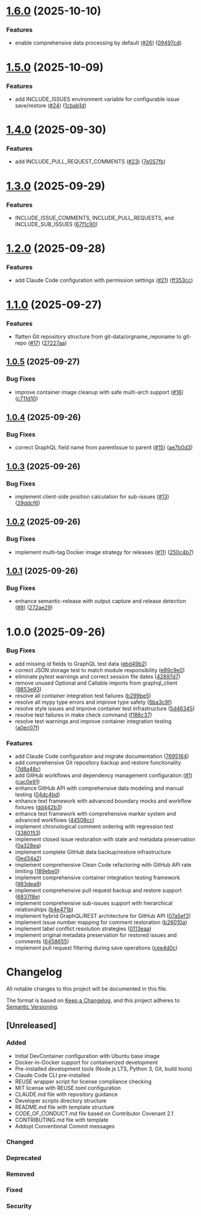 # [1.6.0](https://github.com/StoneyJackson/github-data/compare/v1.5.0...v1.6.0) (2025-10-10)


### Features

* enable comprehensive data processing by default ([#26](https://github.com/StoneyJackson/github-data/issues/26)) ([09497cd](https://github.com/StoneyJackson/github-data/commit/09497cdefcc6474a6c91e7f5b9f080d21e0efbb3))

# [1.5.0](https://github.com/StoneyJackson/github-data/compare/v1.4.0...v1.5.0) (2025-10-09)


### Features

* add INCLUDE_ISSUES environment variable for configurable issue save/restore ([#24](https://github.com/StoneyJackson/github-data/issues/24)) ([1cbab1d](https://github.com/StoneyJackson/github-data/commit/1cbab1dc5bc369db12138890f2122b9265a02540))

# [1.4.0](https://github.com/StoneyJackson/github-data/compare/v1.3.0...v1.4.0) (2025-09-30)


### Features

* add INCLUDE_PULL_REQUEST_COMMENTS ([#23](https://github.com/StoneyJackson/github-data/issues/23)) ([7e057fb](https://github.com/StoneyJackson/github-data/commit/7e057fba8e322b7a268a0c9ccfb9c50bea2a9314))

# [1.3.0](https://github.com/StoneyJackson/github-data/compare/v1.2.0...v1.3.0) (2025-09-29)


### Features

* INCLUDE_ISSUE_COMMENTS, INCLUDE_PULL_REQUESTS, and INCLUDE_SUB_ISSUES ([67f1c90](https://github.com/StoneyJackson/github-data/commit/67f1c90711c03066d432e8da82c6a71af6eb369c))

# [1.2.0](https://github.com/StoneyJackson/github-data/compare/v1.1.0...v1.2.0) (2025-09-28)


### Features

* add Claude Code configuration with permission settings ([#21](https://github.com/StoneyJackson/github-data/issues/21)) ([ff353cc](https://github.com/StoneyJackson/github-data/commit/ff353ccafe73f531e2e33f5408dd4707e6ce8334))

# [1.1.0](https://github.com/StoneyJackson/github-data/compare/v1.0.5...v1.1.0) (2025-09-27)


### Features

* flatten Git repository structure from git-data/orgname_reponame to git-repo ([#17](https://github.com/StoneyJackson/github-data/issues/17)) ([27227aa](https://github.com/StoneyJackson/github-data/commit/27227aa19f8b127016dcb63815b143ac8ea3e12f))

## [1.0.5](https://github.com/StoneyJackson/github-data/compare/v1.0.4...v1.0.5) (2025-09-27)


### Bug Fixes

* improve container image cleanup with safe multi-arch support ([#16](https://github.com/StoneyJackson/github-data/issues/16)) ([c711d10](https://github.com/StoneyJackson/github-data/commit/c711d104515a273084db6ded78b053ac17bfbfda))

## [1.0.4](https://github.com/StoneyJackson/github-data/compare/v1.0.3...v1.0.4) (2025-09-26)


### Bug Fixes

* correct GraphQL field name from parentIssue to parent ([#15](https://github.com/StoneyJackson/github-data/issues/15)) ([ae7b0d3](https://github.com/StoneyJackson/github-data/commit/ae7b0d376ecc099bd06ef6e1b5f7e4bc07bf3184))

## [1.0.3](https://github.com/StoneyJackson/github-data/compare/v1.0.2...v1.0.3) (2025-09-26)


### Bug Fixes

* implement client-side position calculation for sub-issues ([#13](https://github.com/StoneyJackson/github-data/issues/13)) ([29ddcf6](https://github.com/StoneyJackson/github-data/commit/29ddcf60bdf64c6ecd18b6ea8e5b190f3110384a))

## [1.0.2](https://github.com/StoneyJackson/github-data/compare/v1.0.1...v1.0.2) (2025-09-26)


### Bug Fixes

* implement multi-tag Docker image strategy for releases ([#11](https://github.com/StoneyJackson/github-data/issues/11)) ([250c4b7](https://github.com/StoneyJackson/github-data/commit/250c4b785eee0d45445630b32d70f0a9f8258522))

## [1.0.1](https://github.com/StoneyJackson/github-data/compare/v1.0.0...v1.0.1) (2025-09-26)


### Bug Fixes

* enhance semantic-release with output capture and release detection ([#8](https://github.com/StoneyJackson/github-data/issues/8)) ([272ae29](https://github.com/StoneyJackson/github-data/commit/272ae29fae768a0a07ee47dbd0c9d82d56614d43))

# 1.0.0 (2025-09-26)


### Bug Fixes

* add missing id fields to GraphQL test data ([ebd49b2](https://github.com/StoneyJackson/github-data/commit/ebd49b24a81abdd03c5cf3ce6f32e3e1e8be3802))
* correct JSON storage test to match module responsibility ([e89c9e0](https://github.com/StoneyJackson/github-data/commit/e89c9e0f2e5d7f34f79bc4d78879d22ee77104f1))
* eliminate pytest warnings and correct session file dates ([42897d7](https://github.com/StoneyJackson/github-data/commit/42897d78582e014799c25b842926d197de2390af))
* remove unused Optional and Callable imports from graphql_client ([9853e93](https://github.com/StoneyJackson/github-data/commit/9853e9376662026f80a6f18543e7dd318be18efd))
* resolve all container integration test failures ([b299be5](https://github.com/StoneyJackson/github-data/commit/b299be52d0dc26a8187f1b518a004f9409477741))
* resolve all mypy type errors and improve type safety ([6ba3c9f](https://github.com/StoneyJackson/github-data/commit/6ba3c9f724e9b8b75ed8bc10277afc84708cdb96))
* resolve style issues and improve container test infrastructure ([5d46345](https://github.com/StoneyJackson/github-data/commit/5d46345254a2dc3175436d92dc23094bcbe6454e))
* resolve test failures in make check command ([f186c37](https://github.com/StoneyJackson/github-data/commit/f186c3798c965377cca9e7310bebcd6ace15c213))
* resolve test warnings and improve container integration testing ([a0ec07f](https://github.com/StoneyJackson/github-data/commit/a0ec07fe952596cd3de178e0eb4aee15f351db33))


### Features

* add Claude Code configuration and migrate documentation ([7695164](https://github.com/StoneyJackson/github-data/commit/7695164dede2378856e4682228e025a8102a24aa))
* add comprehensive Git repository backup and restore functionality ([7d8a48c](https://github.com/StoneyJackson/github-data/commit/7d8a48c60fd139835c14568cddc5f5c4a4347bd5))
* add GitHub workflows and dependency management configuration ([#1](https://github.com/StoneyJackson/github-data/issues/1)) ([cac0e91](https://github.com/StoneyJackson/github-data/commit/cac0e912cb21d05a9274933f0bcef37b509ce38c))
* enhance GitHub API with comprehensive data modeling and manual testing ([04dc4bd](https://github.com/StoneyJackson/github-data/commit/04dc4bd5be3bb7846f10b3595d18e424120b7842))
* enhance test framework with advanced boundary mocks and workflow fixtures ([dd442b3](https://github.com/StoneyJackson/github-data/commit/dd442b30b3ba05dd56db943ed6b432b73ccaa60b))
* enhance test framework with comprehensive marker system and advanced workflows ([44508cc](https://github.com/StoneyJackson/github-data/commit/44508ccfa04b827bc4a884d71f05ee361d265917))
* implement chronological comment ordering with regression test ([3380153](https://github.com/StoneyJackson/github-data/commit/3380153b64a45d6dcc3d9c60be942b7602294882))
* implement closed issue restoration with state and metadata preservation ([0a328ea](https://github.com/StoneyJackson/github-data/commit/0a328eafec2f2b4f8a98b0efb6ef83593fc44b8a))
* implement complete GitHub data backup/restore infrastructure ([0ed34a2](https://github.com/StoneyJackson/github-data/commit/0ed34a278f581c809412a4bde8017e042b231bdd))
* implement comprehensive Clean Code refactoring with GitHub API rate limiting ([189ebe0](https://github.com/StoneyJackson/github-data/commit/189ebe02b6b600905161dbb1d200cec1f0b6ed19))
* implement comprehensive container integration testing framework ([983dea9](https://github.com/StoneyJackson/github-data/commit/983dea9ec99c36d7630bf8059283140e445922d2))
* implement comprehensive pull request backup and restore support ([6837f8e](https://github.com/StoneyJackson/github-data/commit/6837f8ed95bf942ec14c6148bef97e7353369fdf))
* implement comprehensive sub-issues support with hierarchical relationships ([b4e471b](https://github.com/StoneyJackson/github-data/commit/b4e471be2da706bddd6c15d9694616ff2f36c38f))
* implement hybrid GraphQL/REST architecture for GitHub API ([07a5ef3](https://github.com/StoneyJackson/github-data/commit/07a5ef33f3a646d6b750b43ca412a4d00d45e985))
* implement issue number mapping for comment restoration ([b26010a](https://github.com/StoneyJackson/github-data/commit/b26010a1373d57b6cd23f301c8fc6e006105a264))
* implement label conflict resolution strategies ([0113eaa](https://github.com/StoneyJackson/github-data/commit/0113eaa9e043dbe202acf71f9501e72481ecc28a))
* implement original metadata preservation for restored issues and comments ([6458655](https://github.com/StoneyJackson/github-data/commit/64586555cdc5c2ea21b224fff46a6755e63e4133))
* implement pull request filtering during save operations ([cee4d0c](https://github.com/StoneyJackson/github-data/commit/cee4d0c6f0fe04da8565463852f5c6da3c69ba39))

# Changelog

All notable changes to this project will be documented in this file.

The format is based on [Keep a Changelog](https://keepachangelog.com/en/1.0.0/),
and this project adheres to [Semantic Versioning](https://semver.org/spec/v2.0.0.html).

## [Unreleased]

### Added
- Initial DevContainer configuration with Ubuntu base image
- Docker-in-Docker support for containerized development
- Pre-installed development tools (Node.js LTS, Python 3, Git, build tools)
- Claude Code CLI pre-installed
- REUSE wrapper script for license compliance checking
- MIT license with REUSE.toml configuration
- CLAUDE.md file with repository guidance
- Developer scripts directory structure
- README.md file with template structure
- CODE_OF_CONDUCT.md file based on Contributor Covenant 2.1
- CONTRIBUTING.md file with template
- Addopt Conventional Commit messages

### Changed

### Deprecated

### Removed

### Fixed

### Security
